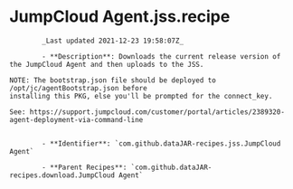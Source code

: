 # JumpCloud Agent.jss.recipe

            _Last updated 2021-12-23 19:58:07Z_

            - **Description**: Downloads the current release version of the JumpCloud Agent and then uploads to the JSS.

	NOTE: The bootstrap.json file should be deployed to /opt/jc/agentBootstrap.json before
	installing this PKG, else you'll be prompted for the connect_key.

	See: https://support.jumpcloud.com/customer/portal/articles/2389320-agent-deployment-via-command-line


            - **Identifier**: `com.github.dataJAR-recipes.jss.JumpCloud Agent`

            - **Parent Recipes**: `com.github.dataJAR-recipes.download.JumpCloud Agent`